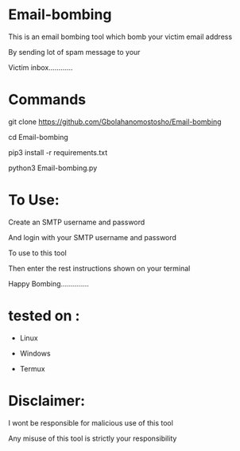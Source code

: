 # Email-bombing


  This is an email bombing tool which bomb your victim email address



  By sending lot of spam message to your



  Victim inbox............ 



 
# Commands


 


 git clone https://github.com/Gbolahanomostosho/Email-bombing



 cd Email-bombing



 pip3 install -r requirements.txt


 
 python3 Email-bombing.py
 





# To Use:





 Create an SMTP username and password



 And login with your SMTP username and password 



 To use to this tool


 
 Then enter the rest instructions shown on your terminal



 Happy Bombing..............




# tested on :




- Linux


- Windows 


- Termux

 

# Disclaimer:



  I wont be responsible for malicious use of this tool



  Any misuse of this tool is strictly your responsibility

